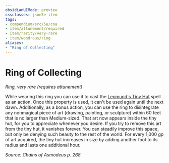 ```yaml
---
obsidianUIMode: preview
cssclasses: json5e-item
tags:
- compendium/src/5e/coa
- item/attunement/required
- item/rarity/very-rare
- item/wondrous/ring
aliases: 
- "Ring of Collecting"
---
```

# Ring of Collecting
*Ring, very rare (requires attunement)*  


While wearing this ring you can use it to cast the [Leomund's Tiny Hut](2-Mechanics/CLI/spells/leomunds-tiny-hut.md) spell as an action. Once this property is used, it can't be used again until the next dawn. Additionally, as a bonus action, you can use the ring to disintegrate any nonmagical piece of art (drawing, painting, or sculpture) within 60 feet that is no larger than Medium-sized. That art now appears inside the tiny hut, for you to appreciate whenever you desire. If you try to remove this art from the tiny hut, it vanishes forever. You can steadily improve this space, but only be denying such beauty to the rest of the world. For every 1,000 gp of art acquired, the tiny hut increases in size by adding another foot to its radius and lasts one additional hour.

*Source: Chains of Asmodeus p. 268*